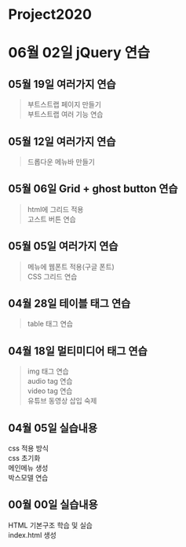 # Project2020

# 06월 02일 jQuery 연습
## 05월 19일 여러가지 연습
> 부트스트랩 페이지 만들기<br />
> 부트스트랩 여러 기능 연습


## 05월 12일 여러가지 연습
> 드롭다운 메뉴바 만들기<br />

## 05월 06일 Grid + ghost button 연습
> html에 그리드 적용<br />
  고스트 버튼 연습

## 05월 05일 여러가지 연습
> 메뉴에 웹폰트 적용(구글 폰트)<br />
  CSS 그리드 연습

## 04월 28일 테이블 태그 연습
> table 태그 연습 <br />

## 04월 18일 멀티미디어 태그 연습
> img 태그 연습 <br />
  audio tag 연습 <br />
  video tag 연습 <br />
  유튜브 동영상 삽입 숙제

## 04월 05일 실습내용
  css 적용 방식<br>
  css 초기화<br>
  메인메뉴 생성<br>
  박스모델 연습

## 00월 00일 실습내용
 HTML 기본구조 학습 및 실습<br />
  index.html 생성